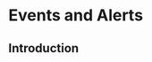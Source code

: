 [title]: # (Events and Alerts)
[tags]: # (XXX)
[priority]: # (1000)

# Events and Alerts

## Introduction

